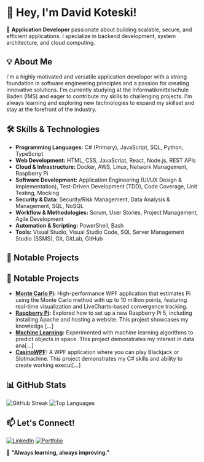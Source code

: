 # 👋 Hey, I'm David Koteski!

🚀 **Application Developer** passionate about building scalable, secure, and efficient applications. I specialize in backend development, system architecture, and cloud computing.

## 💡 About Me

I'm a highly motivated and versatile application developer with a strong foundation in software engineering principles and a passion for creating innovative solutions. I'm currently studying at the Informatikmittelschule Baden (IMS) and eager to contribute my skills to challenging projects. I'm always learning and exploring new technologies to expand my skillset and stay at the forefront of the industry.

## 🛠️ Skills & Technologies

*   **Programming Languages:** C# (Primary), JavaScript, SQL, Python, TypeScript
*   **Web Development:** HTML, CSS, JavaScript, React, Node.js, REST APIs
*   **Cloud & Infrastructure:** Docker, AWS, Linux, Network Management, Raspberry Pi
*   **Software Development:** Application Engineering (UI/UX Design & Implementation), Test-Driven Development (TDD), Code Coverage, Unit Testing, Mocking
*   **Security & Data:** Security/Risk Management, Data Analysis & Management, SQL, NoSQL
*   **Workflow & Methodologies:** Scrum, User Stories, Project Management, Agile Development
*   **Automation & Scripting:** PowerShell, Bash
*   **Tools:** Visual Studio, Visual Studio Code, SQL Server Management Studio (SSMS), Git, GitLab, GitHub

## 🌟 Notable Projects

## 🌟 Notable Projects

*   **[Monte Carlo Pi](https://github.com/seakyy/Monte-Carlo-Pi):** High-performance WPF application that estimates Pi using the Monte Carlo method with up to 10 million points, featuring real-time visualization and LiveCharts-based convergence tracking.
*   **[Raspberry Pi](https://github.com/seakyy/Raspberry-Pi):** Explored how to set up a new Raspberry Pi 5, including installing Apache and hosting a website. This project showcases my knowledge [...]
*   **[Machine Learning](https://github.com/seakyy/Machine-Learning):** Experimented with machine learning algorithms to predict objects in space. This project demonstrates my interest in data ana[...]
*   **[CasinoWPF](https://github.com/seakyy/CasinoWPF):** A WPF application where you can play Blackjack or Slotmachine. This project demonstrates my C# skills and ability to create working execut[...]
  

## 📊 GitHub Stats
![GitHub Streak](https://streak-stats.demolab.com?user=seakyy&theme=github-dark-blue)
![Top Languages](https://github-readme-stats.vercel.app/api/top-langs/?username=seakyy&layout=compact)

## 📫 Let's Connect!
[![LinkedIn](https://img.shields.io/badge/LinkedIn-%230077B5.svg?style=flat&logo=linkedin&logoColor=white)](https://www.linkedin.com/in/david-koteski-22534128b/)
[![Portfolio](https://img.shields.io/badge/Portfolio-%231572B6.svg?style=flat&logo=Firefox&logoColor=white)](https://seakyy.github.io/)

🎯 **"Always learning, always improving."**

